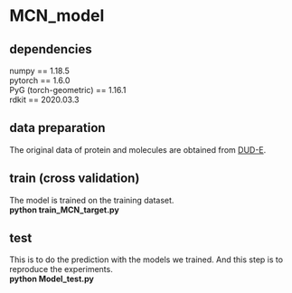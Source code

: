 # MCN_model

## dependencies
numpy == 1.18.5 <br>
pytorch == 1.6.0 <br>
PyG (torch-geometric) == 1.16.1 <br>
rdkit == 2020.03.3 <br>

## data preparation
The original data of protein and molecules are obtained from [DUD-E](http://dude.docking.org/). <br>

## train (cross validation)

The model is trained on the training dataset.<br>
**python train_MCN_target.py** <br>
## test
This is to do the prediction with the models we trained. And this step is to reproduce the experiments. <br>
**python Model_test.py** <br>



